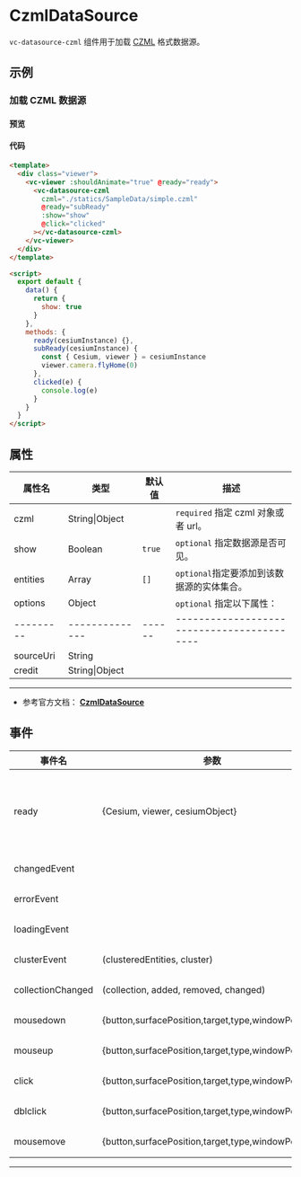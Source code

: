 # CzmlDataSource

`vc-datasource-czml` 组件用于加载 [CZML](https://github.com/AnalyticalGraphicsInc/czml-writer/wiki/CZML-Guide) 格式数据源。

## 示例

### 加载 CZML 数据源

#### 预览

<doc-preview>
  <template>
    <div class="viewer">
      <vc-viewer :shouldAnimate="true" @ready="ready">
        <vc-datasource-czml czml="./statics/SampleData/simple.czml" @ready="subReady" :show="show" @click="clicked"></vc-datasource-czml>
      </vc-viewer>
    </div>
  </template>

  <script>
    export default {
      data() {
        return {
          show: true
        }
      },
      methods: {
        ready(cesiumInstance) {},
        subReady(cesiumInstance) {
          const { Cesium, viewer } = cesiumInstance
          viewer.camera.flyHome(0)
        },
        clicked(e) {
          console.log(e)
        }
      }
    }
  </script>
</doc-preview>

#### 代码

```html
<template>
  <div class="viewer">
    <vc-viewer :shouldAnimate="true" @ready="ready">
      <vc-datasource-czml
        czml="./statics/SampleData/simple.czml"
        @ready="subReady"
        :show="show"
        @click="clicked"
      ></vc-datasource-czml>
    </vc-viewer>
  </div>
</template>

<script>
  export default {
    data() {
      return {
        show: true
      }
    },
    methods: {
      ready(cesiumInstance) {},
      subReady(cesiumInstance) {
        const { Cesium, viewer } = cesiumInstance
        viewer.camera.flyHome(0)
      },
      clicked(e) {
        console.log(e)
      }
    }
  }
</script>
```

## 属性

| 属性名    | 类型           | 默认值 | 描述                                       |
| --------- | -------------- | ------ | ------------------------------------------ |
| czml      | String\|Object |        | `required` 指定 czml 对象或者 url。        |
| show      | Boolean        | `true` | `optional` 指定数据源是否可见。            |
| entities  | Array          | `[]`   | `optional`指定要添加到该数据源的实体集合。 |
| options   | Object         |        | `optional` 指定以下属性：                  |
| --------- | -------------- | ------ | ------------------------------------------ |
| sourceUri | String         |        |                                            |
| credit    | String\|Object |        |                                            |

---

- 参考官方文档： **[CzmlDataSource](https://cesium.com/docs/cesiumjs-ref-doc/CzmlDataSource.html)**

## 事件

| 事件名            | 参数                                                | 描述                                                                             |
| ----------------- | --------------------------------------------------- | -------------------------------------------------------------------------------- |
| ready             | {Cesium, viewer, cesiumObject}                      | 该组件渲染完毕时触发，返回 Cesium 类, viewer 实例，以及当前组件的 cesiumObject。 |
| changedEvent      |                                                     | 数据源改变时触发。                                                               |
| errorEvent        |                                                     | 数据源发生错误时触发。                                                           |
| loadingEvent      |                                                     | 数据源开始或结束加载时触发。                                                     |
| clusterEvent      | (clusteredEntities, cluster)                        | 数据源聚合事件。                                                                 |
| collectionChanged | (collection, added, removed, changed)               | 数据源实体集合改变时触发。                                                       |
| mousedown         | {button,surfacePosition,target,type,windowPosition} | 鼠标在该数据源上按下时触发。                                                     |
| mouseup           | {button,surfacePosition,target,type,windowPosition} | 鼠标在该数据源上弹起时触发。                                                     |
| click             | {button,surfacePosition,target,type,windowPosition} | 鼠标单击该数据源时触发。                                                         |
| dblclick          | {button,surfacePosition,target,type,windowPosition} | 鼠标左键双击该数据源时触发。                                                     |
| mousemove         | {button,surfacePosition,target,type,windowPosition} | 鼠标移动到该数据源时触发。                                                       |

---
